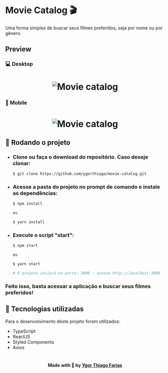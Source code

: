 # Movie Catalog 🎬
Uma forma simples de buscar seus filmes preferidos, seja por nome ou por gênero. 

## Preview
### 💻 Desktop
  <h1 align="center">
    <img alt="Movie catalog" title="Movie Catalog" src="./src/assets/preview.gif" />    
  </h1>
  
### 📱 Mobile
  <h1 align="center">    
    <img alt="Movie catalog" title="Movie Catalog" src="https://i.ibb.co/WKL18Qc/mobile-preview.gif" />    
  </h1>

## 🎲 Rodando o projeto

- ### Clone ou faça o download do repositório. Caso deseje clonar:
  ```bash
  $ git clone https://github.com/ygorthiago/movie-catalog.git
  ```

- ### Acesse a pasta do projeto no prompt de comando e instale as dependências:
  ```bash
  $ npm install

  ou

  $ yarn install
  ```

- ### Execute o script "start":
  ```bash
  $ npm start

  ou
  
  $ yarn start
  
  # O projeto inciará na porta: 3000 - acesse http://localhost:3000 
  ```

### Feito isso, basta acessar a aplicação e buscar seus filmes preferidos! 

## 🚀 Tecnologias utilizadas
Para o desenvolvimento deste projeto foram utilizados:
 - TypeScript
 - ReactJS
 - Styled Components
 - Axios

#

<footer>
  <h4 align="center">
      Made with 💜 by <a href="https://www.linkedin.com/in/ygor-thiago-farias-1111aa196/" target="_blank">Ygor Thiago Farias </a>
  </h4>
</footer>
